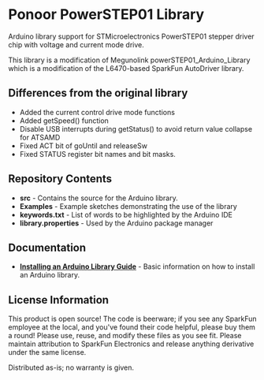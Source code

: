Ponoor PowerSTEP01 Library
==========
Arduino library support for STMicroelectronics PowerSTEP01 stepper driver chip with voltage and current mode drive.

This library is a modification of Megunolink powerSTEP01_Arduino_Library which is a modification of the L6470-based SparkFun AutoDriver library.

Differences from the original library
-------------------
- Added the current control drive mode functions
- Added getSpeed() function
- Disable USB interrupts during getStatus() to avoid return value collapse for ATSAMD
- Fixed ACT bit of goUntil and releaseSw
- Fixed STATUS register bit names and bit masks.

Repository Contents
-------------------
* **src** - Contains the source for the Arduino library.
* **Examples** - Example sketches demonstrating the use of the library
* **keywords.txt** - List of words to be highlighted by the Arduino IDE
* **library.properties** - Used by the Arduino package manager

Documentation
-------------------
* **[Installing an Arduino Library Guide](https://learn.sparkfun.com/tutorials/installing-an-arduino-library)** - Basic information on how to install an Arduino library.

License Information
-------------------
This product is open source!
The code is beerware; if you see any SparkFun employee at the local, and you've found their code helpful, please buy them a round!
Please use, reuse, and modify these files as you see fit. Please maintain attribution to SparkFun Electronics and release anything derivative under the same license.

Distributed as-is; no warranty is given.
